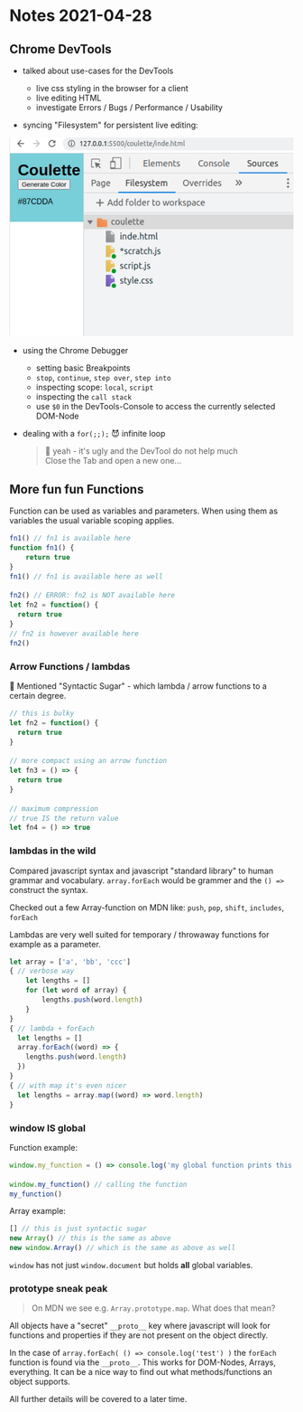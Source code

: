 # Notes 2021-04-28


## Chrome DevTools

- talked about use-cases for the DevTools
   - live css styling in the browser for a client
   - live editing HTML
   - investigate Errors / Bugs / Performance / Usability 

- syncing "Filesystem" for persistent live editing:

![img](./resources/2021-04-28-filesystem-sync.png)

- using the Chrome Debugger
  - setting basic Breakpoints
  - `stop`, `continue`, `step over`, `step into`
  - inspecting scope: `local`, `script`
  - inspecting the `call stack`
  - use `$0` in the DevTools-Console to access the currently selected DOM-Node
    
- dealing with a `for(;;);` 😈 infinite loop
  > 🤷 yeah - it's ugly and the DevTool do not help much <br>
  > Close the Tab and open a new one...

## More fun fun Functions

Function can be used as variables and parameters. When using them as variables the usual variable scoping applies.
```js
fn1() // fn1 is available here
function fn1() {
    return true
}
fn1() // fn1 is available here as well

fn2() // ERROR: fn2 is NOT available here
let fn2 = function() {
  return true
}
// fn2 is however available here
fn2() 
```

### Arrow Functions / lambdas

🍩 Mentioned "Syntactic Sugar" - which lambda / arrow functions to a certain degree.

```js
// this is bulky 
let fn2 = function() {
  return true
}

// more compact using an arrow function
let fn3 = () => {
  return true
}

// maximum compression
// true IS the return value
let fn4 = () => true
```

### lambdas in the wild

Compared javascript syntax and javascript "standard library" to human grammar and vocabulary. `array.forEach` would be grammer and the `() =>` construct the syntax. 

Checked out a few Array-function on MDN like: `push`, `pop`, `shift`, `includes`, `forEach`

Lambdas are very well suited for temporary / throwaway functions for example as a parameter.

```js
let array = ['a', 'bb', 'ccc']
{ // verbose way 
    let lengths = []
    for (let word of array) {
        lengths.push(word.length)
    }
}
{ // lambda + forEach 
  let lengths = []  
  array.forEach((word) => {
    lengths.push(word.length)
  })
}
{ // with map it's even nicer 
  let lengths = array.map((word) => word.length) 
}

```

### window IS global

Function example:
```js
window.my_function = () => console.log('my global function prints this')

window.my_function() // calling the function
my_function()
```

Array example:
```js
[] // this is just syntactic sugar
new Array() // this is the same as above
new window.Array() // which is the same as above as well
```

`window` has not just `window.document` but holds **all** global variables.

### prototype sneak peak

> On MDN we see e.g. `Array.prototype.map`. What does that mean?

All objects have a "secret" `__proto__` key where javascript will look for functions and properties if they are not present on the object directly. 

In the case of `array.forEach( () => console.log('test') )` the `forEach` function is found via the `__proto__`. This works for DOM-Nodes, Arrays, everything. It can be a nice way to find out what methods/functions an object supports.

All further details will be covered to a later time.








